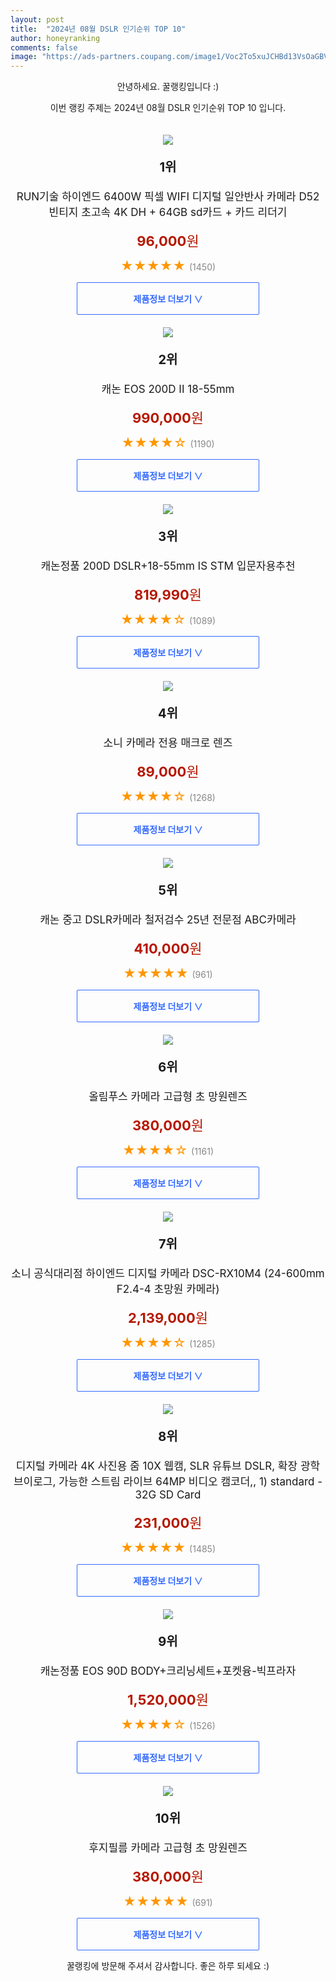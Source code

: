```yaml
---
layout: post
title:  "2024년 08월 DSLR 인기순위 TOP 10"
author: honeyranking
comments: false
image: "https://ads-partners.coupang.com/image1/Voc2To5xuJCHBd13VsOaGBVVJMlhgoY1AW2Wgu0qm7RAKRlQVgM6VeQ6fp2FYStaf_xcx31qlP1fNKRPGG-O1uap_hXBWSFUOVAhWpct-Uo5UBzmkWlXUBffi-boQiIaNM2nfU4p9G8P2GcnY8PhzR6bVeWjyOEjlNrhkjpOStKBXie-0SZzyCPx3eWPt4LaTe5P8AsJSKhbI9Fb0gsOSSvZGQri-eJx0YmFrk1weDOs-Dl38_1Uiyu0D5KfW1u9mN-3DYDTVBTVKZEpDMfArnomftpc21HPj6oCdcvR2EhcUia-BeiuRPE="
---
```

<p style="text-align: center;">안녕하세요. 꿀랭킹입니다 :)</p>
<p style="text-align: center;">이번 랭킹 주제는 2024년 08월 DSLR 인기순위 TOP 10 입니다.</p><center><img src="https://ads-partners.coupang.com/image1/Voc2To5xuJCHBd13VsOaGBVVJMlhgoY1AW2Wgu0qm7RAKRlQVgM6VeQ6fp2FYStaf_xcx31qlP1fNKRPGG-O1uap_hXBWSFUOVAhWpct-Uo5UBzmkWlXUBffi-boQiIaNM2nfU4p9G8P2GcnY8PhzR6bVeWjyOEjlNrhkjpOStKBXie-0SZzyCPx3eWPt4LaTe5P8AsJSKhbI9Fb0gsOSSvZGQri-eJx0YmFrk1weDOs-Dl38_1Uiyu0D5KfW1u9mN-3DYDTVBTVKZEpDMfArnomftpc21HPj6oCdcvR2EhcUia-BeiuRPE=" style="margin-top:20px" /></center><p style="text-align: center; font-size: 20px"><b>1위</b></p><p style="text-align: center; font-size: 17px">RUN기술 하이엔드 6400W 픽셀 WIFI 디지털 일안반사 카메라 D52 빈티지 초고속 4K DH + 64GB sd카드 + 카드 리더기</p><p style="text-align: center;"><span style="color: #b61800; font-size: 22px;"><b>96,000</b>원</span></p><p style="text-align: center;"><span style="color: #ff9600; font-size: 20px;">★★★★★ </span><span style="color: #878787;">(1450)</span></p><center><a href="https://link.coupang.com/re/AFFSDP?lptag=AF3899140&subid=honeyrank&pageKey=8135427533&itemId=23108957086&vendorItemId=90745722206&traceid=V0-153-9bea65f5f668b82c&requestid=20240814210000435308078755&token=31850C%7CMIXED"><div style="font-size: 14px; display: inline-block; padding: 15px 90px; color: #346aff; border-radius: 2px; border: 1px solid #346aff; cursor: pointer;"><b>제품정보 더보기 &or;</b></div></a></center><center><img src="https://ads-partners.coupang.com/image1/LUNhjO15zb_mH_2RLXr4WE8KvycoDDzfeHibeuyJhWBB07WoTVto62Lu36vPMgbqENVR_yrBaKCpeJwGElTo5Pqbe3V1vmk-9W_TgLVvXOexgyEB0JaPCcuXlJfFZDiNfFO0LNDWscYCNDryftk7-wSoK6CIZd2DoCvvWgOB3mEfTGWszkwO52eb-jprke6r9Yi19-o-ktJcIFT31rWi1mezs7WO9B-Orf3W6u0op7DFkMaK_4-29bW2KvsX2mol1qDET6KkCAOtLWfxyWFhOvcF_ykbAVDwnymqZ9EuzMnoiseY7mfpBA==" style="margin-top:20px" /></center><p style="text-align: center; font-size: 20px"><b>2위</b></p><p style="text-align: center; font-size: 17px">캐논 EOS 200D II 18-55mm</p><p style="text-align: center;"><span style="color: #b61800; font-size: 22px;"><b>990,000</b>원</span></p><p style="text-align: center;"><span style="color: #ff9600; font-size: 20px;">★★★★☆ </span><span style="color: #878787;">(1190)</span></p><center><a href="https://link.coupang.com/re/AFFSDP?lptag=AF3899140&subid=honeyrank&pageKey=7445438484&itemId=19370577395&vendorItemId=4754303685&traceid=V0-153-e16a17d04dc650ed&requestid=20240814210000435308078755&token=31850C%7CMIXED"><div style="font-size: 14px; display: inline-block; padding: 15px 90px; color: #346aff; border-radius: 2px; border: 1px solid #346aff; cursor: pointer;"><b>제품정보 더보기 &or;</b></div></a></center><center><img src="https://ads-partners.coupang.com/image1/Xc2r4Yhe2hbpTjT3XamMzMVDyT-R09xPYNbW2uWfHU-rpCJLyF7NKKe-A9e70pTmGEhTq9wk41cv6-cVFSk_gT5hiG2PcWOSVRKTq7MycQnMO1Ozl7fV6cWDAkF568x7ucnJYbv60kUYw_xnM_hL7fGeXluaNOhSVHYJLCIWItPGovq4Q2wf0MHyY1c5P8ASHxLHc_4aFROnKIvZm5nvOWt0n2OBH9RhahQ1_Wk0z8D5scEqgBB6dlt1Q0DPBy2STI6bv3901Jatd1xEdeLJMnv42J3W3WHfsDOmN7HXa2M_X8FL_PBrfEii" style="margin-top:20px" /></center><p style="text-align: center; font-size: 20px"><b>3위</b></p><p style="text-align: center; font-size: 17px">캐논정품 200D DSLR+18-55mm IS STM 입문자용추천</p><p style="text-align: center;"><span style="color: #b61800; font-size: 22px;"><b>819,990</b>원</span></p><p style="text-align: center;"><span style="color: #ff9600; font-size: 20px;">★★★★☆ </span><span style="color: #878787;">(1089)</span></p><center><a href="https://link.coupang.com/re/AFFSDP?lptag=AF3899140&subid=honeyrank&pageKey=7681144840&itemId=20516725151&vendorItemId=86567782715&traceid=V0-153-17e1cb3290a752d4&requestid=20240814210000435308078755&token=31850C%7CMIXED"><div style="font-size: 14px; display: inline-block; padding: 15px 90px; color: #346aff; border-radius: 2px; border: 1px solid #346aff; cursor: pointer;"><b>제품정보 더보기 &or;</b></div></a></center><center><img src="https://ads-partners.coupang.com/image1/d2OrYm775X3OtJDtd7pDpUw1JdmwzDq6ngBvYxkMw9IvKqHNy-ZbOiZJogxutIhmqfvlp_3LUkmt_6BwLxkDRd_e4Y_Osm29rYH7ipdtHrx2cx979p-iBzkbR2ffuJ-IDRWJY8b3CAgxNbnBIbQbHm-mCI5aMZwP_smkzrUrIBkoWeiADpVmQYrDXQKocA4DKDskYLHTJWHaTR0qq0vxRpjMqgVaTYqFMWadOomYPE8CshK5IDQGWghplG7fecxdSW1N6mn3wkr6YQbCKf4DK5yNoR3mXtBzyouULBwCpzua-Rsao6dYWxHGnOT36w==" style="margin-top:20px" /></center><p style="text-align: center; font-size: 20px"><b>4위</b></p><p style="text-align: center; font-size: 17px">소니 카메라 전용 매크로 렌즈</p><p style="text-align: center;"><span style="color: #b61800; font-size: 22px;"><b>89,000</b>원</span></p><p style="text-align: center;"><span style="color: #ff9600; font-size: 20px;">★★★★☆ </span><span style="color: #878787;">(1268)</span></p><center><a href="https://link.coupang.com/re/AFFSDP?lptag=AF3899140&subid=honeyrank&pageKey=7867621852&itemId=21484448311&vendorItemId=88538570598&traceid=V0-153-82df27bfc401cad5&clickBeacon=bba2e9b0-5a34-11ef-8d31-60eb1a3b6636%7E3&requestid=20240814210000435308078755&token=31850C%7CMIXED"><div style="font-size: 14px; display: inline-block; padding: 15px 90px; color: #346aff; border-radius: 2px; border: 1px solid #346aff; cursor: pointer;"><b>제품정보 더보기 &or;</b></div></a></center><center><img src="https://ads-partners.coupang.com/image1/JiYPkf0RHDkAFCdNJtw84GXVvcRHAeWfFkt1CyHQ-4KQjmxX9hLp2V5-9l6-6iT8GMQhetmU-N85wUDf-QEeKGRPS4h7neiUzHd1irT5DQ-7CQYC3CpvzRvOIX53so0RGGAr7XpumhbmsZJDIea0HqRVUF-Gt5UDYAp8A1E_gXB_aZVQrnCZt63pokkgO7o18poLzR-LD1_LxGwI62Ec224Kjgbt9ySLsRkjbbKPQaOcfb2a1DZR0AoOfUVC5Tqea_yZxmXNLGUoXjvour7licXcW-YNrvfqgYW5sb-R_emhQYsorPRxsSU=" style="margin-top:20px" /></center><p style="text-align: center; font-size: 20px"><b>5위</b></p><p style="text-align: center; font-size: 17px">캐논 중고  DSLR카메라 철저검수 25년 전문점 ABC카메라</p><p style="text-align: center;"><span style="color: #b61800; font-size: 22px;"><b>410,000</b>원</span></p><p style="text-align: center;"><span style="color: #ff9600; font-size: 20px;">★★★★★ </span><span style="color: #878787;">(961)</span></p><center><a href="https://link.coupang.com/re/AFFSDP?lptag=AF3899140&subid=honeyrank&pageKey=8209588036&itemId=23559775241&vendorItemId=90585925202&traceid=V0-153-7b3185abaebd21d8&requestid=20240814210000435308078755&token=31850C%7CMIXED"><div style="font-size: 14px; display: inline-block; padding: 15px 90px; color: #346aff; border-radius: 2px; border: 1px solid #346aff; cursor: pointer;"><b>제품정보 더보기 &or;</b></div></a></center><center><img src="https://ads-partners.coupang.com/image1/3dyrUB5fpz8yeAGe3foYUGFLSPLatB4uY9h9x8cW0uUB_uhz7YBf6Wnn_-Q6BHdaZgxlTaOAm7Hxg8_13U8xYatMyC-WFuO27VSCrChtrjiZlW_J-61e5gK6NdwPgnuWeUVNgaf6na0xgiy0AZjLpeo82N8Twxfrj6lE_R8C3UFnhcos2GRaUPIiOKfTFF_XcEMemEilE5zc_Cy0T9Fykg009dGUdRVmofL6VrSwdn_vryTgwql4K3Zq9pym5Oz_MIEbvK_M5faTf5uc-jhQjyq7iqIG0lelFkDyeOCXU9o2nxohnc7P2d529X6HrpE=" style="margin-top:20px" /></center><p style="text-align: center; font-size: 20px"><b>6위</b></p><p style="text-align: center; font-size: 17px">올림푸스 카메라 고급형 초 망원렌즈</p><p style="text-align: center;"><span style="color: #b61800; font-size: 22px;"><b>380,000</b>원</span></p><p style="text-align: center;"><span style="color: #ff9600; font-size: 20px;">★★★★☆ </span><span style="color: #878787;">(1161)</span></p><center><a href="https://link.coupang.com/re/AFFSDP?lptag=AF3899140&subid=honeyrank&pageKey=7889941332&itemId=21598212482&vendorItemId=88649733401&traceid=V0-153-bf5a0458ed11998c&clickBeacon=bba2e9b0-5a34-11ef-aa14-de30ec7ee6b5%7E3&requestid=20240814210000435308078755&token=31850C%7CMIXED"><div style="font-size: 14px; display: inline-block; padding: 15px 90px; color: #346aff; border-radius: 2px; border: 1px solid #346aff; cursor: pointer;"><b>제품정보 더보기 &or;</b></div></a></center><center><img src="https://ads-partners.coupang.com/image1/9zxUdi3FLCKY9RXn96VXBW1a5k-Z4hyVyplGlXVCxO11S2BZw-5XXQ9AXQNJi4pFyGHeKSk0fpdfJR1JxdlsmBfZ07GAYK19UaQSJuEdmIQ_eaAMB9t76SALlrk9QH62DmUfZXxPvEj8b4qfy_eaPjOgcTDhQEONh7EJtm9R7imM_C9CThb1j7BAs0JvZD5dIjZfAYRk-E9kC935C8CIFogSnSX4av50G5cmStZUT_QmbB4O54DyBfnV5D2vr2LwbAm3vc-krAxjbveOuC0R-DVYlwVPth3wENcqfOLu92oNVcNoSpyv29vo" style="margin-top:20px" /></center><p style="text-align: center; font-size: 20px"><b>7위</b></p><p style="text-align: center; font-size: 17px">소니 공식대리점 하이엔드 디지털 카메라 DSC-RX10M4 (24-600mm F2.4-4 초망원 카메라)</p><p style="text-align: center;"><span style="color: #b61800; font-size: 22px;"><b>2,139,000</b>원</span></p><p style="text-align: center;"><span style="color: #ff9600; font-size: 20px;">★★★★☆ </span><span style="color: #878787;">(1285)</span></p><center><a href="https://link.coupang.com/re/AFFSDP?lptag=AF3899140&subid=honeyrank&pageKey=7744184524&itemId=20842893574&vendorItemId=90494310299&traceid=V0-153-22917835b462ecf7&requestid=20240814210000435308078755&token=31850C%7CMIXED"><div style="font-size: 14px; display: inline-block; padding: 15px 90px; color: #346aff; border-radius: 2px; border: 1px solid #346aff; cursor: pointer;"><b>제품정보 더보기 &or;</b></div></a></center><center><img src="https://ads-partners.coupang.com/image1/0zG1VwMaaiEeeSIp0yCcOHRShm3j6Wg4CBtYZppC-1ACcrCcrBq_qE8dFq1KOj2E7Onl8TYXmaJCXn9uQXKmRy7ptdK_VQTyuc65eNS37GMtAve4uUlmQHhXpHLvHES4CVxKe9FhNOHUkP4-o3ZgUJ9IbBPkepsMqmMdP3kmnilHHn0aNCIg6OuGEH07ph7MMNI3UJ4taGECOByvYMUzbem-go86H_KBVr5VAMzReT6I-BdxpaDGW1SUQm2q3563N7MUdnAMkKDe8mzZoqxEWG1M-X3h-owalzqD5M0s-0F9XdKSoSTQUkvFLd4maSA=" style="margin-top:20px" /></center><p style="text-align: center; font-size: 20px"><b>8위</b></p><p style="text-align: center; font-size: 17px">디지털 카메라 4K 사진용 줌 10X 웹캠, SLR 유튜브 DSLR, 확장 광학 브이로그, 가능한 스트림 라이브 64MP 비디오 캠코더,, 1) standard - 32G SD Card</p><p style="text-align: center;"><span style="color: #b61800; font-size: 22px;"><b>231,000</b>원</span></p><p style="text-align: center;"><span style="color: #ff9600; font-size: 20px;">★★★★★ </span><span style="color: #878787;">(1485)</span></p><center><a href="https://link.coupang.com/re/AFFSDP?lptag=AF3899140&subid=honeyrank&pageKey=7637503545&itemId=20284173869&vendorItemId=90916711853&traceid=V0-153-f1e8983c015b0116&clickBeacon=bba310c0-5a34-11ef-a3ca-043cc7bd48b8%7E3&requestid=20240814210000435308078755&token=31850C%7CMIXED"><div style="font-size: 14px; display: inline-block; padding: 15px 90px; color: #346aff; border-radius: 2px; border: 1px solid #346aff; cursor: pointer;"><b>제품정보 더보기 &or;</b></div></a></center><center><img src="https://ads-partners.coupang.com/image1/OR-VqKRCFntc41WFOfFA3yDgFkuFVN4bj8ZzHIiuRHSkKcOfsEf8nAYjB8QxMFqLSRwt2O7TJOwXSz2y_setrF9HrXt5LOjhwA646egZEk_iQlkjIh7Vqy0d1pTjI0gxPu3vQDDb1DlWc2hmra2kHasHapL53GvjdOwsVOQ-Q1LBTTF8X5qTvgG80jj0j5W4x_NSmYld1D-SUQRL1iRB7fBnX_EPUyAhwiapBYOlcrCvE3kjYu46t8L--U0EsHR1LhxpXGE0uj2hUGLc4sOiL5kGocouBIIO0aMhIZbVenZpQXXDC5YsNy4=" style="margin-top:20px" /></center><p style="text-align: center; font-size: 20px"><b>9위</b></p><p style="text-align: center; font-size: 17px">캐논정품 EOS 90D BODY+크리닝세트+포켓융-빅프라자</p><p style="text-align: center;"><span style="color: #b61800; font-size: 22px;"><b>1,520,000</b>원</span></p><p style="text-align: center;"><span style="color: #ff9600; font-size: 20px;">★★★★☆ </span><span style="color: #878787;">(1526)</span></p><center><a href="https://link.coupang.com/re/AFFSDP?lptag=AF3899140&subid=honeyrank&pageKey=4310025311&itemId=5000042946&vendorItemId=89644451501&traceid=V0-153-e9c6beb2173e051f&requestid=20240814210000435308078755&token=31850C%7CMIXED"><div style="font-size: 14px; display: inline-block; padding: 15px 90px; color: #346aff; border-radius: 2px; border: 1px solid #346aff; cursor: pointer;"><b>제품정보 더보기 &or;</b></div></a></center><center><img src="https://ads-partners.coupang.com/image1/oyBCtT608MoW7oMJo-9KeVbGUd3dqOkzwTcWah9pSFR_qkQy1nXaGb26PY5Ky__1pA0qM38R9g2RdfRUOItE0PmCc-O5hAsaA-vy_Lm4xlSf3ZcxwwouGDoo8HdSUy5tkFNS_5Hpns0WY7gcXcMt6npO7HRp9uAf1NxY5kQSFFH3fqW5UIUssODWCJoMIOuaLSy9TrpSItKsDmat3RUhf0cuCCW2dNGybATXTAH74nUt-QV05tsYAoFx0XYu1FuZMcjDJB4re7DUFrybIDSDy76eWLQ4Rc6ilm5Q-Rmb4RUkSiulkB9v-7mlLv-fDw==" style="margin-top:20px" /></center><p style="text-align: center; font-size: 20px"><b>10위</b></p><p style="text-align: center; font-size: 17px">후지필름 카메라 고급형 초 망원렌즈</p><p style="text-align: center;"><span style="color: #b61800; font-size: 22px;"><b>380,000</b>원</span></p><p style="text-align: center;"><span style="color: #ff9600; font-size: 20px;">★★★★★ </span><span style="color: #878787;">(691)</span></p><center><a href="https://link.coupang.com/re/AFFSDP?lptag=AF3899140&subid=honeyrank&pageKey=7895181762&itemId=21624606499&vendorItemId=88675635960&traceid=V0-153-4f974086a934b8c7&clickBeacon=bba310c0-5a34-11ef-a85e-02ef90544b7d%7E3&requestid=20240814210000435308078755&token=31850C%7CMIXED"><div style="font-size: 14px; display: inline-block; padding: 15px 90px; color: #346aff; border-radius: 2px; border: 1px solid #346aff; cursor: pointer;"><b>제품정보 더보기 &or;</b></div></a></center><p style="text-align: center;">꿀랭킹에 방문해 주셔서 감사합니다. 좋은 하루 되세요 :)</p>